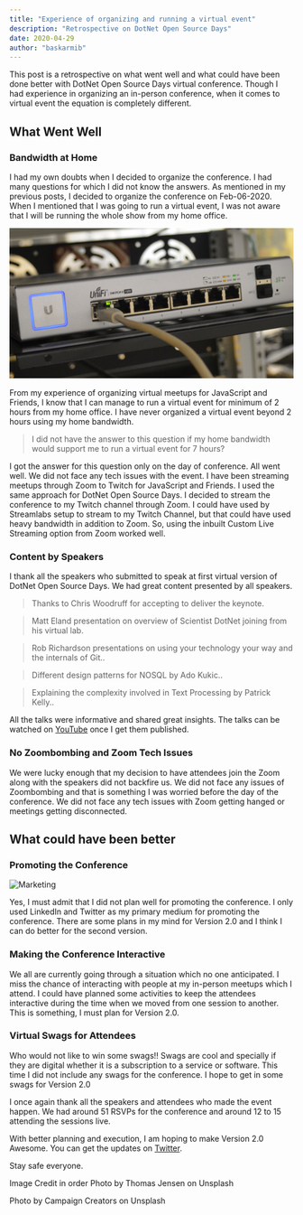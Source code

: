 ```yaml
---
title: "Experience of organizing and running a virtual event"
description: "Retrospective on DotNet Open Source Days"
date: 2020-04-29
author: "baskarmib"
---
```


This post is a retrospective on what went well and what could have been done better with DotNet Open Source Days virtual conference. 
Though I had experience in organizing an in-person conference, when it comes to virtual event the equation is completely different. 

## What Went Well

### Bandwidth at Home

I had my own doubts when I decided to organize the conference. I had many questions for which I did not know the answers.  As mentioned in my previous posts, I decided to organize the conference on Feb-06-2020. When I mentioned that I was going to run a virtual event, I was not aware that I will be running the whole show from my home office. 

![Bandwidth](./bandwidth.jpg)

From my experience of organizing virtual meetups for JavaScript and Friends, I know that I can manage to run a virtual event for minimum of 2 hours from my home office. I have never organized a virtual event beyond 2 hours using my home bandwidth. 

> I did not have the answer to this question if my home bandwidth would support me to run a virtual event for 7 hours?

I got the answer for this question only on the day of conference. All went well. We did not face any tech issues with the event.  I have been streaming meetups through Zoom to Twitch for JavaScript and Friends. I used the same approach for DotNet Open Source Days. I decided to stream the conference to my Twitch channel through Zoom.  I could have used by Streamlabs setup to stream to my Twitch Channel, but that could have used heavy bandwidth in addition to Zoom. So, using the inbuilt Custom Live Streaming option from Zoom worked well. 

### Content by Speakers

I thank all the speakers who submitted to speak at first virtual version of DotNet Open Source Days. We had great content presented by all speakers. 

> Thanks to Chris Woodruff for accepting to deliver the keynote.

> Matt Eland presentation on overview of Scientist DotNet joining from his virtual lab.

> Rob Richardson presentations on using your technology your way and the internals of Git..

> Different design patterns for NOSQL by Ado Kukic..

> Explaining the complexity involved in Text Processing by Patrick Kelly..

All the talks were informative and shared great insights. The talks can be watched on [YouTube](https://www.youtube.com/user/baskarmib/videos?view_as=subscriber) once I get them published.

### No Zoombombing and Zoom Tech Issues

We were lucky enough that my decision to have attendees join the Zoom along with the speakers did not backfire us. We did not face any issues of Zoombombing and that is something I was worried before the day of the conference. We did not face any tech issues with Zoom getting hanged or meetings getting disconnected.

## What could have been better

### Promoting the Conference


<div class="card-image has-text-centered">
<img src="./assets/static/content/posts/2020/04/campaign.jpg?width=1000&height=300&position=centre&fit=cover&key=0ebf569" alt="Marketing" />
</div>


Yes, I must admit that I did not plan well for promoting the conference. I only used LinkedIn and Twitter as my primary medium for promoting the conference. There are some plans in my mind for Version 2.0 and I think I can do better for the second version.  

### Making the Conference Interactive

We all are currently going through a situation which no one anticipated. I miss the chance of interacting with people at my in-person meetups which I attend. I could have planned some activities to keep the attendees interactive during the time when we moved from one session to another. This is something, I must plan for Version 2.0.

### Virtual Swags for Attendees

Who would not like to win some swags!! Swags are cool and specially if they are digital whether it is a subscription to a service or software. This time I did not include any swags for the conference. I hope to get in some swags for Version 2.0

I once again thank all the speakers and attendees who made the event happen. We had around 51 RSVPs for the conference and around 12 to 15 attending the sessions live. 

With better planning and execution, I am hoping to make Version 2.0 Awesome. You can get the updates on [Twitter](https://twitter.com/dotnetopensour1).

Stay safe everyone.

Image Credit in order
Photo by Thomas Jensen on Unsplash

Photo by Campaign Creators on Unsplash
